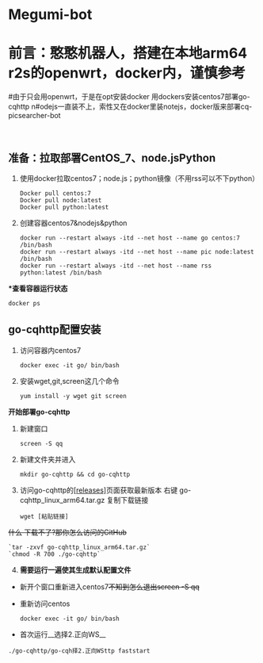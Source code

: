 # Megumi-bot
# 前言：憨憨机器人，搭建在本地arm64 r2s的openwrt，docker内，谨慎参考
#由于只会用openwrt，于是在opt安装docker  用dockers安装centos7部署go-cqhttp
n#odejs一直装不上，索性又在docker里装notejs，docker版来部署cq-picsearcher-bot

&nbsp;

## 准备：拉取部署CentOS_7、node.jsPython

1. 使用docker拉取centos7；node.js；python镜像（不用rss可以不下python）

    `Docker pull centos:7`      
    `Docker pull node:latest`       
    `Docker pull python:latest`     

2. 创建容器centos7&nodejs&python

    `docker run --restart always -itd --net host --name go centos:7 /bin/bash`      
    `docker run --restart always -itd --net host --name pic node:latest /bin/bash`      
    `docker run --restart always -itd --net host --name rss python:latest /bin/bash`        

 __*查看容器运行状态__

`docker ps`

## go-cqhttp配置安装

1. 访问容器内centos7

    `docker exec -it go/ bin/bash`

2. 安装wget,git,screen这几个命令

    `yum install -y wget git screen`

__开始部署go-cqhttp__

1. 新建窗口

    `screen -S qq`

2. 新建文件夹并进入

    `mkdir go-cqhttp && cd go-cqhttp`

3. 访问go-cqhttp的[[releases]](https://github.com/Mrs4s/go-cqhttp/releases)页面获取最新版本
右键 go-cqhttp_linux_arm64.tar.gz 复制下载链接

    `wget [粘贴链接]`

 ~~什么 下载不了?那你怎么访问的GitHub~~
 
    `tar -zxvf go-cqhttp_linux_arm64.tar.gz`        
    `chmod -R 700 ./go-cqhttp`

 4. __需要运行一遍使其生成默认配置文件__
* 新开个窗口重新进入centos7~~不知到怎么退出screen -S qq~~

* 重新访问centos

    `docker exec -it go/ bin/bash`
  
* 首次运行__选择2.正向WS__

 `./go-cqhttp/go-cqh择2.正向WSttp faststart`
 
 
 
 
